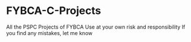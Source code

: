 # FYBCA-C-Projects
All the PSPC Projects of FYBCA
Use at your own risk and responsibility
If you find any mistakes, let me know
